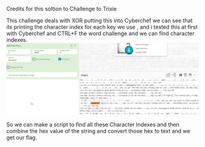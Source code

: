 Credits for this soltion to Challenge to Trixie


This challenge deals with XOR putting this into Cyberchef we can see that its printing the character index for each key we use , and i tested this at first with Cyberchef and CTRL+F the word challenge and we can find character indexes. 
![](./challenge.png)


So we can make a script to find all these Character Indexes and then combine the hex value of the string and convert those hex to text and we get our flag.